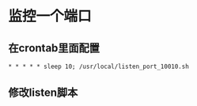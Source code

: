 # 监控一个端口

## 在crontab里面配置
```shell
* * * * * sleep 10; /usr/local/listen_port_10010.sh
```

## 修改listen脚本